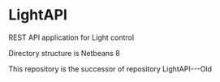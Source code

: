 # LightAPI


REST API application for Light control

Directory structure is Netbeans 8

This repository is the successor of repository LightAPI---Old
